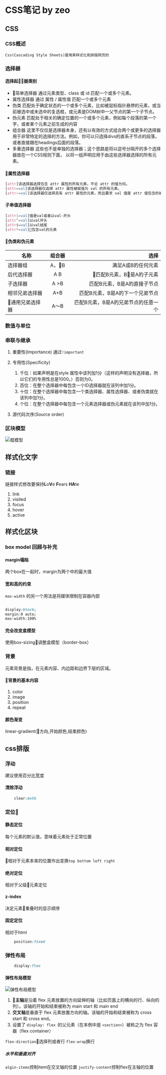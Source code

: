 # CSS笔记 by zeo

## CSS

### CSS概述

    Css(Cascading Style Sheets)是用来样式化和排版网页的

### 选择器

#### 选择起器类别

* 简单选择器
  通过元素类型、class 或 id 匹配一个或多个元素。
* 属性选择器
  通过 属性 / 属性值 匹配一个或多个元素
* 伪类
  匹配处于确定状态的一个或多个元素，比如被鼠标指针悬停的元素，或当前被选中或未选中的复选框，或元素是DOM树中一父节点的第一个子节点。
* 伪元素
  匹配处于相关的确定位置的一个或多个元素，例如每个段落的第一个字，或者某个元素之前生成的内容
* 组合器
  这里不仅仅是选择器本身，还有以有效的方式组合两个或更多的选择器用于非常特定的选择的方法。例如，你可以只选择divs的直系子节点的段落，或者直接跟在headings后面的段落。
* 多重选择器
  这些也不是单独的选择器；这个思路是将以逗号分隔开的多个选择器放在一个CSS规则下面， 以将一组声明应用于由这些选择器选择的所有元素。

#### 属性选择器

```css
[attr]该选择器选择包含 attr 属性的所有元素，不论 attr 的值为何。
[attr=val]该选择器仅选择 attr 属性被赋值为 val 的所有元素。
[attr~=val]该选择器仅选择具有 attr 属性的元素，而且要求 val 值是 attr 值包含的被空格分隔的取值列表里中的一个。
```

#### 子串值选择器

```css
[attr|=val]值是val或者以val-开头
[attr^=val]以val开头
[attr$=val]以val结尾
[attr*=val]包含val的元素
```

#### 伪类和伪元素

名称|组合器|选择
---|:--:|---:
选择器组|A，B|满足A或B的任何元素
后代选择器|A B|匹配B元素，B是A的子元素
子选择器|A >B|匹配B元素，B是A的直接子节点
相邻兄弟选择器|A+B|匹配B元素，B是A的下一个兄弟节点
通用兄弟选择器|A～B|匹配B元素，B是A的兄弟节点的任意一个

### 数值与单位

### 串联与继承

1. 重要性(Importance)
   通过```!important```
2. 专用性(Specificity)
    1. 千位：如果声明是在style 属性中该列加1分（这样的声明没有选择器，所以它们的专用性总是1000。）否则为0。
    2. 百位：在整个选择器中每包含一个ID选择器就在该列中加1分。
    3. 十位：在整个选择器中每包含一个类选择器、属性选择器、或者伪类就在该列中加1分。
    4. 个位：在整个选择器中每包含一个元素选择器或伪元素就在该列中加1分。

3. 源代码次序(Source order)

### 区块模型

![框模型](https://mdn.mozillademos.org/files/13647/box-model-standard-small.png)

## 样式化文字

### 链接

链接样式修改要保持**L**o**V**e **F**ears **HA**te

1. link
2. visited
3. focus
4. hover
5. active

## 样式化区块

### box model 回顾与补充

#### margin塌陷

两个box在一起时，margin为两个中的最大值

#### 宽和高的约束

```max-width``` 的另一个用法是将媒体限制在容器内部


```css

display:block;
margin:0 auto;
max-width:100%

```

#### 完全改变盒模型

使用box-sizing调整盒模型（border-box）

### 背景

元素背景是指，在元素内容、内边距和边界下层的区域。

#### 背景的基本内容

1. color
2. image
3. position
4. repeat

#### 颜色渐变

linear-gradient(方向,开始颜色,结束颜色)

## css排版

### 浮动

建议使用百分比宽度

#### 清除浮动

```css
    clear:both
```

### 定位



#### 静态定位

每个元素的默认值，意味着元素处于正常位置

#### 相对定位

相对于元素本来的位置作出变换```top bottom left right```

#### 绝对定位

相对于父级元素定位

#### z-index

决定元素重叠时的显示顺序

#### 固定定位

相对于html

```css
    position:fixed
```

### 弹性布局

```css
    display:flex
```

#### 弹性布局模型

![弹性布局模型](https://developer.mozilla.org/files/3739/flex_terms.png)



1. **主轴**是沿着 flex 元素放置的方向延伸的轴（比如页面上的横向的行、纵向的列）。该轴的开始和结束被称为 main start 和 main end
2. **交叉轴**是垂直于 flex 元素放置方向的轴。该轴的开始和结束被称为 cross start 和 cross end。
3. 设置了 ```display: flex ```的父元素（在本例中是 ```<section>```）被称之为 flex 容器（flex container）


```flex-direction```选择列或者行
```flex-wrap```换行

##### 水平和垂直对齐

```algin-items```控制item在交叉轴的位置 ```justify-content```控制flex在主轴的位置